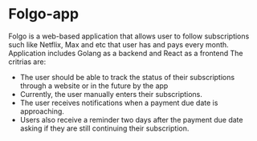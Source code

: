 # Folgo-app
Folgo is a web-based application that allows user to follow subscriptions such like Netflix, Max and etc that user has and pays every month.
Application includes Golang as a backend and React as a frontend
The critrias are: 
- The user should be able to track the status of their subscriptions through a website or in the future by the app
- Currently, the user manually enters their subscriptions.
- The user receives notifications when a payment due date is approaching.
- Users also receive a reminder two days after the payment due date asking if they are still continuing their subscription.
